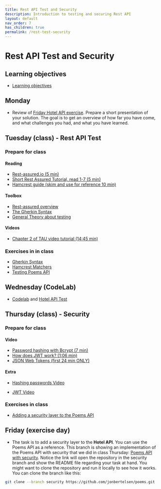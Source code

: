 ```yaml
---
title: Rest API Test and Security
description: Introduction to testing and securing Rest API
layout: default
nav_order: 7
has_children: true
permalink: /rest-test-security
---
```


# Rest API Test and Security

## Learning objectives

- [Learning objectives](./learningobjectives.md)

## Monday

- Review of [Friday Hotel API exercise](../rest_intro/exercises/hotel_api.md). Prepare a short presentation of your solution. The goal is to get an overview of how far you have come, and what challenges you had, and what you have learned.

## Tuesday (class) - Rest API Test

### Prepare for class

#### Reading

- [Rest-assured.io (5 min)](http://rest-assured.io/)
- [Short Rest Assured Tutorial, read 1-7 (5 min)](https://www.baeldung.com/rest-assured-tutorial)
- [Hamcrest guide (skim and use for reference 10 min)](https://www.baeldung.com/java-junit-hamcrest-guide)

#### Toolbox

- [Rest-assured overview](../toolbox/test/rest_assured.md)
- [The Gherkin Syntax](../toolbox/test//gherkin.md)
- [General Theory about testing](../toolbox/test/testteori.md)

#### Videos

- [Chapter 2 of TAU video tutorial (14:45 min)](https://testautomationu.applitools.com/automating-your-api-tests-with-rest-assured/chapter2.html)

### Exercises in in class

- [Gherkin Syntax](./exercises/gherkin.md)
- [Hamcrest Matchers](./exercises/hamcrest.md)
- [Testing Poems API](./exercises/poems_test.md)

## Wednesday (CodeLab)

- [Codelab](./exercises/codelab.md) and [Hotel API Test](./exercises/hotel_test.md)

## Thursday (class) - Security

### Prepare for class

#### Video

- [Password hashing with Bcrypt (7 min)](https://www.youtube.com/watch?t=1&v=O6cmuiTBZVs)
- [How does JWT work? (1:06 min)](https://www.youtube.com/watch?t=test&v=K6pwjJ5h0Gg)
- [JSON Web Tokens (first 24 min ONLY)](https://www.youtube.com/watch?t=1&v=oXxbB5kv9OA)

#### Extra

- [Hashing passwords Video](https://cphbusiness.cloud.panopto.eu/Panopto/Pages/Viewer.aspx?id=9d3b7d78-48cc-4286-8ebb-b13200acb994)

- [JWT Video](https://cphbusiness.cloud.panopto.eu/Panopto/Pages/Viewer.aspx?id=d329a3f7-1a16-41d9-9e92-b13200c2a4b0)

### Exercises in class

- [Adding a security layer to the Poems API](./exercises/poems_security.md)

## Friday (exercise day)

- The task is to add a security layer to the **Hotel API**. You can use the Poems API as a reference. This branch is showing an implementation of the Poems API with security that we did in class Thursday: [Poems API with security](https://github.com/jonbertelsen/poems/tree/security?tab=readme-ov-file#security-branch). Notice the link will open the repository in the security branch and show the README file regarding your task at hand. You might want to clone the repository and run it locally to see how it works. You can clone the branch like this:

```bash
git clone --branch security https://github.com/jonbertelsen/poems.git
```
